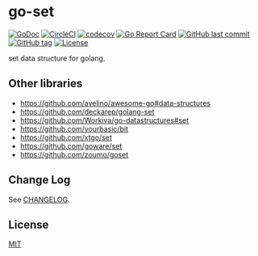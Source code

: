 # go-set

[![GoDoc](http://img.shields.io/badge/go-documentation-blue.svg?style=flat-square)](http://godoc.org/github.com/suzuki-shunsuke/go-set)
[![CircleCI](https://circleci.com/gh/suzuki-shunsuke/go-set.svg?style=svg)](https://circleci.com/gh/suzuki-shunsuke/go-set)
[![codecov](https://codecov.io/gh/suzuki-shunsuke/go-set/branch/master/graph/badge.svg)](https://codecov.io/gh/suzuki-shunsuke/go-set)
[![Go Report Card](https://goreportcard.com/badge/github.com/suzuki-shunsuke/go-set)](https://goreportcard.com/report/github.com/suzuki-shunsuke/go-set)
[![GitHub last commit](https://img.shields.io/github/last-commit/suzuki-shunsuke/go-set.svg)](https://github.com/suzuki-shunsuke/go-set)
[![GitHub tag](https://img.shields.io/github/tag/suzuki-shunsuke/go-set.svg)](https://github.com/suzuki-shunsuke/go-set/releases)
[![License](http://img.shields.io/badge/license-mit-blue.svg?style=flat-square)](https://raw.githubusercontent.com/suzuki-shunsuke/go-set/master/LICENSE)

set data structure for golang.

## Other libraries

* https://github.com/avelino/awesome-go#data-structures
* https://github.com/deckarep/golang-set
* https://github.com/Workiva/go-datastructures#set
* https://github.com/yourbasic/bit
* https://github.com/xtgo/set
* https://github.com/goware/set
* https://github.com/zoumo/goset

## Change Log

See [CHANGELOG](CHANGELOG.md).

## License

[MIT](LICENSE)
